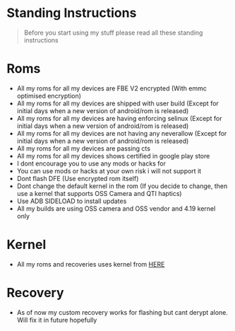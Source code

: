 # Standing Instructions

> Before you start using my stuff please read all these standing instructions

# Roms

- All my roms for all my devices are FBE V2 encrypted (With emmc optimised encryption)
- All my roms for all my devices are shipped with user build (Except for initial days when a new version of android/rom is released)
- All my roms for all my devices are having enforcing selinux (Except for initial days when a new version of android/rom is released)
- All my roms for all my devices are not having any neverallow (Except for initial days when a new version of android/rom is released)
- All my roms for all my devices are passing cts
- All my roms for all my devices shows certified in google play store
- I dont encourage you to use any mods or hacks for
- You can use mods or hacks at your own risk i will not support it
- Dont flash DFE (Use encrypted rom itself)
- Dont change the default kernel in the rom (If you decide to change, then use a kernel that supports OSS Camera and QTI haptics)
- Use ADB SIDELOAD to install updates
- All my builds are using OSS camera and OSS vendor and 4.19 kernel only

# Kernel

- All my roms and recoveries uses kernel from [HERE](https://github.com/iamimmanuelraj/android_kernel_xiaomi_jasmine_sprout)

# Recovery

- As of now my custom recovery works for flashing but cant derypt alone. Will fix it in future hopefully
